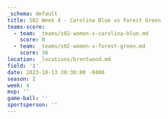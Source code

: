 ```yaml
---
_schema: default
title: S02 Week 4 - Carolina Blue vs Forest Green
teams-score:
  - team: _teams/s02-women-s-carolina-blue.md
    score: 0
  - team: _teams/s02-women-s-forest-green.md
    score: 36
location: _locations/brentwood.md
field: '1'
date: 2023-10-13 20:30:00 -0400
season: 2
week: 4
mvp: ''
game-ball: ''
sportsperson: ''
---
```

